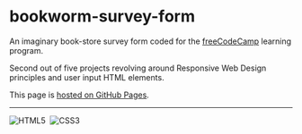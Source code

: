 # bookworm-survey-form

An imaginary book-store survey form coded for the [freeCodeCamp](https://www.freecodecamp.org) learning program.

Second out of five projects revolving around Responsive Web Design principles and user input HTML elements.

This page is [hosted on GitHub Pages](https://marcocosta1618.github.io).

---

![HTML5](https://img.shields.io/badge/HTML5-red.svg?&logo=html5&logoColor=white)&nbsp;
![CSS3](https://img.shields.io/badge/CSS3-blue.svg?&logo=css3&logoColor=white)&nbsp;
